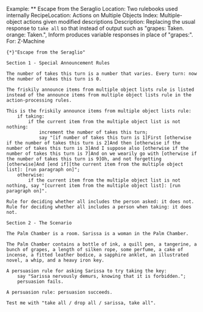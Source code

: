 Example: ** Escape from the Seraglio
Location: Two rulebooks used internally
RecipeLocation: Actions on Multiple Objects
Index: Multiple-object actions given modified descriptions
Description: Replacing the usual response to ``take all`` so that instead of output such as "grapes: Taken. orange: Taken.", Inform produces variable responses in place of "grapes:".
For: Z-Machine

  

``` inform7
{*}"Escape from the Seraglio"

Section 1 - Special Announcement Rules

The number of takes this turn is a number that varies. Every turn: now the number of takes this turn is 0.

The friskily announce items from multiple object lists rule is listed instead of the announce items from multiple object lists rule in the action-processing rules.

This is the friskily announce items from multiple object lists rule:
	if taking:
		if the current item from the multiple object list is not nothing:
			increment the number of takes this turn;
			say "[if number of takes this turn is 1]First [otherwise if the number of takes this turn is 2]And then [otherwise if the number of takes this turn is 3]And I suppose also [otherwise if the number of takes this turn is 7]And on we wearily go with [otherwise if the number of takes this turn is 9]Oh, and not forgetting [otherwise]And [end if][the current item from the multiple object list]: [run paragraph on]";
	otherwise:
		if the current item from the multiple object list is not nothing, say "[current item from the multiple object list]: [run paragraph on]".

Rule for deciding whether all includes the person asked: it does not.
Rule for deciding whether all includes a person when taking: it does not.

Section 2 - The Scenario

The Palm Chamber is a room. Sarissa is a woman in the Palm Chamber.

The Palm Chamber contains a bottle of ink, a quill pen, a tangerine, a bunch of grapes, a length of silken rope, some perfume, a cake of incense, a fitted leather bodice, a sapphire anklet, an illustrated novel, a whip, and a heavy iron key.

A persuasion rule for asking Sarissa to try taking the key:
	say "Sarissa nervously demurs, knowing that it is forbidden.";
	persuasion fails.

A persuasion rule: persuasion succeeds.

Test me with "take all / drop all / sarissa, take all".
```

